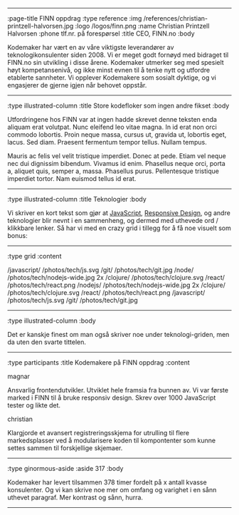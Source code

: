 --------------------------------------------------------------------------------
:page-title FINN oppdrag
:type reference
:img /references/christian-printzell-halvorsen.jpg
:logo /logos/finn.png
:name Christian Printzell Halvorsen
:phone tlf.nr. på forespørsel
:title CEO, FINN.no
:body

Kodemaker har vært en av våre viktigste leverandører av teknologikonsulenter
siden 2008. Vi er meget godt fornøyd med bidraget til FINN.no
sin utvikling i disse årene. Kodemaker utmerker seg med spesielt høyt
kompetansenivå, og ikke minst evnen til å tenke nytt og utfordre etablerte
sannheter. Vi opplever Kodemakere som sosialt dyktige, og vi engasjerer de
gjerne igjen når behovet oppstår.

--------------------------------------------------------------------------------
:type illustrated-column
:title Store kodefloker som ingen andre fikset
:body

Utfordringene hos FINN var at ingen hadde skrevet denne teksten enda aliquam
erat volutpat. Nunc eleifend leo vitae magna. In id erat non orci commodo
lobortis. Proin neque massa, cursus ut, gravida ut, lobortis eget, lacus. Sed
diam. Praesent fermentum tempor tellus. Nullam tempus.

Mauris ac felis vel velit tristique imperdiet. Donec at pede. Etiam vel neque
nec dui dignissim bibendum. Vivamus id enim. Phasellus neque orci, porta a,
aliquet quis, semper a, massa. Phasellus purus. Pellentesque tristique imperdiet
tortor. Nam euismod tellus id erat.

--------------------------------------------------------------------------------
:type illustrated-column
:title Teknologier
:body

Vi skriver en kort tekst som gjør at [JavaScript](/javascript/),
[Responsive Design](/responsive-design/), og andre teknologier blir nevnt i en
sammenheng, og dermed med uthevede ord / klikkbare lenker. Så har vi med en
crazy grid i tillegg for å få noe visuelt som bonus:

--------------------------------------------------------------------------------
:type grid
:content

/javascript/                       /photos/tech/js.svg
/git/                              /photos/tech/git.jpg
/node/                             /photos/tech/nodejs-wide.jpg 2x
/clojure/                          /photos/tech/clojure.svg
/react/                            /photos/tech/react.png
/nodejs/                           /photos/tech/nodejs-wide.jpg 2x
/clojure/                          /photos/tech/clojure.svg
/react/                            /photos/tech/react.png
/javascript/                       /photos/tech/js.svg
/git/                              /photos/tech/git.jpg

--------------------------------------------------------------------------------
:type illustrated-column
:body

Det er kanskje finest om man også skriver noe under teknologi-griden, men da
uten den svarte tittelen.

--------------------------------------------------------------------------------
:type participants
:title Kodemakere på FINN oppdrag
:content

magnar

Ansvarlig frontendutvikler. Utviklet hele framsia fra bunnen av. Vi var første
marked i FINN til å bruke responsiv design. Skrev over 1000 JavaScript tester og
likte det.

christian

Klargjorde et avansert registreringsskjema for utrulling til flere
markedsplasser ved å modularisere koden til kompontenter som kunne settes sammen
til forskjellige skjemaer.

--------------------------------------------------------------------------------
:type ginormous-aside
:aside 317
:body

Kodemaker har levert tilsammen 378 timer fordelt på x antall kvasse konsulenter.
Og vi kan skrive noe mer om omfang og varighet i en sånn uthevet paragraf. Mer
kontrast og sånn, hurra.

--------------------------------------------------------------------------------
